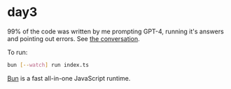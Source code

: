 # day3

99% of the code was written by me prompting GPT-4, running it's answers and pointing out errors. See [the conversation](gpt4.html).

To run:

```bash
bun [--watch] run index.ts
```

[Bun](https://bun.sh) is a fast all-in-one JavaScript runtime.
